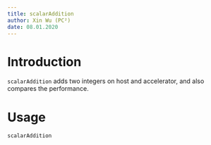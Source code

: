 ```yaml
---
title: scalarAddition
author: Xin Wu (PC²)
date: 08.01.2020
---
```


# Introduction

`scalarAddition` adds two integers on host and accelerator, and also compares
the performance.

# Usage

```bash
scalarAddition
```

